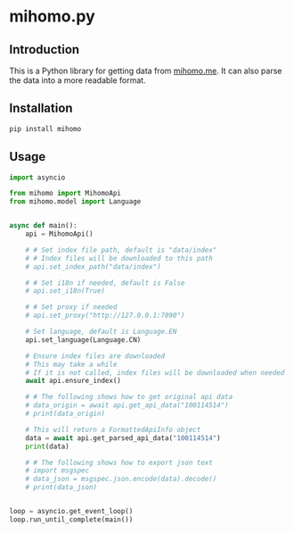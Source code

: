 # mihomo.py

## Introduction

This is a Python library for getting data from [mihomo.me](https://api.mihomo.me). It can also parse the data into a more readable format.

## Installation

```bash
pip install mihomo
```

## Usage

```python
import asyncio

from mihomo import MihomoApi
from mihomo.model import Language


async def main():
    api = MihomoApi()

    # # Set index file path, default is "data/index"
    # # Index files will be downloaded to this path
    # api.set_index_path("data/index")

    # # Set i18n if needed, default is False
    # api.set_i18n(True)

    # # Set proxy if needed
    # api.set_proxy("http://127.0.0.1:7890")

    # Set language, default is Language.EN
    api.set_language(Language.CN)

    # Ensure index files are downloaded
    # This may take a while
    # If it is not called, index files will be downloaded when needed
    await api.ensure_index()

    # # The following shows how to get original api data
    # data_origin = await api.get_api_data("100114514")
    # print(data_origin)

    # This will return a FormattedApiInfo object
    data = await api.get_parsed_api_data("100114514")
    print(data)

    # # The following shows how to export json text
    # import msgspec
    # data_json = msgspec.json.encode(data).decode()
    # print(data_json)


loop = asyncio.get_event_loop()
loop.run_until_complete(main())
```
